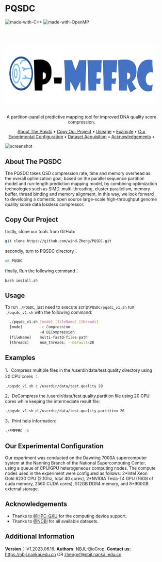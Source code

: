 # PQSDC
![made-with-C++](https://img.shields.io/badge/Made%20with-C++11-brightgreen)
![made-with-OpenMP](https://img.shields.io/badge/Made%20with-OpenMP-blue)

<!-- LOGO -->
<br />
<h1>
<p align="center">
  <img src="https://github.com/fahaihi/PMFFRC/blob/master/Log.png" alt="Logo" width="722" height="189">
</h1>
  <p align="center">
   A partition-parallel predictive mapping tool for improved DNA quality score compression.
    </p>
</p>
<p align="center">
  <a href="#about-the-pmffrc">About The Pqsdc</a> •
  <a href="#copy-our-project">Copy Our Project</a> •
  <a href="#useage">Useage</a> •
  <a href="#example">Example</a> •
  <a href="#our-experimental-configuration">Our Experimental Configuration</a> •
    <a href="#dataset-acquisition">Dataset Acquisition</a> •
  <a href="#aknowledgements">Acknowledgements</a> •
</p>  

<p align="center">
  
![screenshot](img/clip.gif)
</p>                                                                                                                             
      
## About The PQSDC
The PQSDC takes QSD compression rate, time and memory overhead as the overall optimization goal, based on the parallel sequence partition model and run-length prediction mapping model, by combining optimization technologies such as SIMD, multi-threading, cluster parallelism, memory buffer, thread binding and memory alignment, In this way, we look forward to developing a domestic open source large-scale high-throughput genome quality score data lossless compressor.

## Copy Our Project

firstly, clone our tools from GitHub:
```sh
git clone https://github.com/wind-Zheng/PQSDC.git
```
secondly, turn to PQSDC directory：
```sh
cd PQSDC
```
finally, Run the following command：
```
bash install.sh
```

## Usage
To run `./PQSDC`, just need to execute script`PQSDC/pqsdc_v1.sh` 
run `./pqsdc_v1.sh` with the following command:
```sh
  ./pqsdc_v1.sh [mode] [fileName] [threads]
  [mode]        -c Compression
                -d DECompression
  [fileName]    multi-fastQ-files-path    
  [threads]     num_threads. --Default=20
```

## Examples
1、Compress multiple files in the /userdir/data/test.quality directory using 20 CPU cores ：
```sh
./pqsdc_v1.sh c /userdir/data/test.quality 20 
```
2、DeCompress the /userdir/data/test.quality.partition file using 20 CPU cores while keeping the intermediate result file:
```sh
./pqsdc_v1.sh d /userdir/data/test.quality.partition 20
```
3、Print help information:
```sh
./PMFFRC -h
```

## Our Experimental Configuration
Our experiment was conducted on the Dawning 7000A supercomputer system at the Nanning Branch of the National Supercomputing Center, using a queue of CPU/GPU heterogeneous computing nodes. The compute nodes used in the experiment were configured as follows: 
  2\*Intel Xeon Gold 6230 CPU (2.1Ghz, total 40 cores), 
  2\*NVIDIA Tesla-T4 GPU (16GB of cuda memory, 2560 CUDA cores), 
  512GB DDR4 memory, and 
  8\*900GB external storage.
 
 

## Acknowledgements
- Thanks to [@HPC-GXU](https://hpc.gxu.edu.cn) for the computing device support.   
- Thanks to [@NCBI](https://www.freelancer.com/u/Ostokhoon) for all available datasets.

## Additional Information
**Version：**    V1.2023.06.16.
**Authors:**     NBJL-BioGrop.
**Contact us:**  https://nbjl.nankai.edu.cn OR zhengyf@nbjl.nankai.edu.cn
